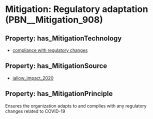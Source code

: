 # Mitigation: __Regulatory adaptation__ (PBN__Mitigation_908)

## Property: has_MitigationTechnology

* [compliance with regulatory changes](../Technology/PBN__Technology_3533)

## Property: has_MitigationSource

* [jallow_impact_2020](../Article/PBN__Article_141)

## Property: has_MitigationPrinciple

Ensures the organization adapts to and complies with any regulatory changes related to COVID-19

